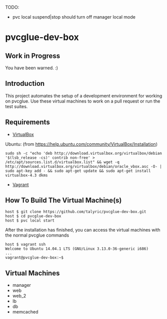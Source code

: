 TODO:

* pvc local suspend|stop should turn off manager local mode


# pvcglue-dev-box

## Work in Progress

You have been warned.  :)

## Introduction

This project automates the setup of a development environment for working on pvcglue. Use these virtual machines to work on a pull request or run the test suites.

## Requirements

* [VirtualBox](https://www.virtualbox.org)

Ubuntu:  (from https://help.ubuntu.com/community/VirtualBox/Installation)

    sudo sh -c "echo 'deb http://download.virtualbox.org/virtualbox/debian '$(lsb_release -cs)' contrib non-free' > /etc/apt/sources.list.d/virtualbox.list" && wget -q http://download.virtualbox.org/virtualbox/debian/oracle_vbox.asc -O- | sudo apt-key add - && sudo apt-get update && sudo apt-get install virtualbox-4.3 dkms

* [Vagrant](http://vagrantup.com)

## How To Build The Virtual Machine(s)

    host $ git clone https://github.com/talyric/pvcglue-dev-box.git
    host $ cd pvcglue-dev-box
    host $ pvc local start

After the installation has finished, you can access the virtual machines with the normal pvcglue commands

    host $ vagrant ssh
    Welcome to Ubuntu 14.04.1 LTS (GNU/Linux 3.13.0-36-generic i686)
    ...
    vagrant@pvcglue-dev-box:~$

## Virtual Machines

* manager
* web
* web_2
* lb
* db
* memcached
 

